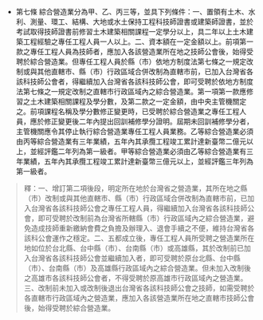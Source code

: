 * 第七條 綜合營造業分為甲、乙、丙三等，並具下列條件：一、置領有土木、水利、測量、環工、結構、大地或水土保持工程科技師證書或建築師證書，並於考試取得技師證書前修習土木建築相關課程一定學分以上，具二年以上土木建築工程經驗之專任工程人員一人以上。二、資本額在一定金額以上。前項第一款之專任工程人員為技師者，應加入各該營造業所在地之技師公會後，始得受聘於綜合營造業。但專任工程人員於縣（市）依地方制度法第七條之一規定改制或與其他直轄市、縣（市）行政區域合併改制為直轄市前，已加入台灣省各該科技師公會者，得繼續加入台灣省各該科技師公會，即可受聘於依地方制度法第七條之一規定改制之直轄市行政區域內之綜合營造業。第一項第一款應修習之土木建築相關課程及學分數，及第二款之一定金額，由中央主管機關定之。前項課程名稱及學分數修正變更時，已受聘於綜合營造業之專任工程人員，應於修正變更後二年內提出回訓補修學分證明。屆期未回訓補修學分者，主管機關應令其停止執行綜合營造業專任工程人員業務。乙等綜合營造業必須由丙等綜合營造業有三年業績，五年內其承攬工程竣工累計達新臺幣二億元以上，並經評鑑二年列為第一級者。甲等綜合營造業必須由乙等綜合營造業有三年業績，五年內其承攬工程竣工累計達新臺幣三億元以上，並經評鑑三年列為第一級者。

> 釋：一、增訂第二項後段，明定所在地於台灣省之營造業，其所在地之縣（市）改制或與其他直轄市、縣（市）行政區域合併改制為直轄市前，已加入台灣省各該科技師公會之專任工程人員，得繼續加入台灣省各該科技師公會，即可受聘於改制前為台灣省所轄縣（市）行政區域內之綜合營造業，避免造成技師重新繳納會費之負擔及辦理入、退會手續之不便，維持台灣省各該科公會運作之穩定。二、五都成立後，專任工程人員所受聘之營造業所在地如位於台北縣、台中縣（市）、台南縣（市）或高雄縣，其於改制前已加入台灣省各該科技師公會並繼續加入者，即可受聘於原台北縣、台中縣（市）、台南縣（市）及高雄縣行政區域內之綜合營造業。但未加入改制後之高雄市各該科技師公會者，不得受聘於原高雄市行政區域內之營造業。三、改制前未加入或改制後退出台灣省各該科技師公會之技師，如需受聘於各直轄市行政區域內之營造業，應加入各該營造業所在地之直轄市技師公會後，始得受聘於綜合營造業。

